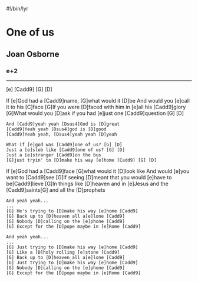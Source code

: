 #!/bin/lyr
# One of us
## Joan Osborne
### e+2

---

[e] [Cadd9] [G] [D]

If [e]God had a [Cadd9]name, [G]what would it [D]be
And would you [e]call it to his [C]face
[G]If you were [D]faced with him in [e]all his [Cadd9]glory
[G]What would you [D]ask if you had [e]just one [Cadd9]question [G] [D]

    And [Cadd9]yeah yeah [Dsus4]God is [D]great 
    [Cadd9]Yeah yeah [Dsus4]god is [D]good
    [Cadd9]Yeah yeah, [Dsus4]yeah yeah [D]yeah

    What if [e]god was [Cadd9]one of us? [G] [D]
    Just a [e]slob like [Cadd9]one of us? [G] [D]
    Just a [e]stranger [Cadd9]on the bus 
    [G]just tryin' to [D]make his way [e]home [Cadd9] [G] [D]

If [e]God had a [Cadd9]face [G]what would it [D]look like
And would [e]you want to [Cadd9]see
[G]If seeing [D]meant that you would [e]have to be[Cadd9]lieve
[G]In things like [D]heaven and in [e]Jesus and the [Cadd9]saints[G] and all the [D]prophets

    And yeah yeah...
    ...
    [G] He's trying to [D]make his way [e]home [Cadd9]
    [G] Back up to [D]heaven all a[e]lone [Cadd9]
    [G] Nobody [D]calling on the [e]phone [Cadd9]
    [G] Except for the [D]pope maybe in [e]Rome [Cadd9]

    And yeah yeah...
    ...
    [G] Just trying to [D]make his way [e]home [Cadd9]
    [G] Like a [D]holy rolling [e]stone [Cadd9]
    [G] Back up to [D]heaven all a[e]lone [Cadd9]
    [G] Just trying to [D]make his way [e]home [Cadd9]
    [G] Nobody [D]calling on the [e]phone [Cadd9]
    [G] Except for the [D]pope maybe in [e]Rome [Cadd9]